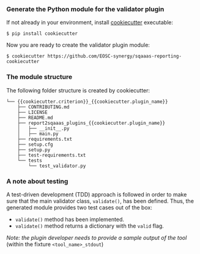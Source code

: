 ### Generate the Python module for the validator plugin
If not already in your environment, install 
[cookiecutter](https://cookiecutter.readthedocs.io/) executable:
```
$ pip install cookiecutter
```

Now you are ready to create the validator plugin module:
```
$ cookiecutter https://github.com/EOSC-synergy/sqaaas-reporting-cookiecutter
```

### The module structure
The following folder structure is created by cookiecutter:
```
└── {{cookiecutter.criterion}}_{{cookiecutter.plugin_name}}
    ├── CONTRIBUTING.md
    ├── LICENSE
    ├── README.md
    ├── report2sqaaas_plugins_{{cookiecutter.plugin_name}}
    │   ├── __init__.py
    │   ├── main.py
    ├── requirements.txt
    ├── setup.cfg
    ├── setup.py
    ├── test-requirements.txt
    └── tests
        └── test_validator.py
```

### A note about testing
A test-driven development (TDD) approach is followed in order to make sure that
the main validator class, `validate()`, has been defined. Thus, the generated 
module provides two test cases out of the box:
- `validate()` method has been implemented.
- `validate()` method returns a dictionary with the `valid` flag.

*Note: the plugin developer needs to provide a sample output of the tool* (within the
fixture `<tool_name>_stdout`)
